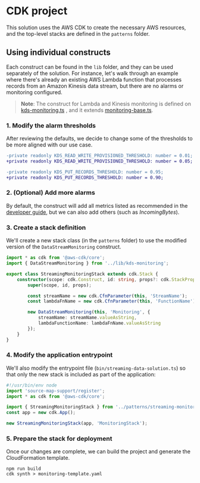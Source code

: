 # CDK project
This solution uses the AWS CDK to create the necessary AWS resources, and the top-level stacks are defined in the `patterns` folder.

## Using individual constructs
Each construct can be found in the `lib` folder, and they can be used separately of the solution. For instance, let's walk through an example where there's already an existing AWS Lambda function that processes records from an Amazon Kinesis data stream, but there are no alarms or monitoring configured.

> **Note**: The construct for Lambda and Kinesis monitoring is defined on [kds-monitoring.ts](lib/kds-monitoring.ts) , and it extends [monitoring-base.ts](lib/monitoring-base.ts).

### 1. Modify the alarm thresholds
After reviewing the defaults, we decide to change some of the thresholds to be more aligned with our use case.

```diff
-private readonly KDS_READ_WRITE_PROVISIONED_THRESHOLD: number = 0.01;
+private readonly KDS_READ_WRITE_PROVISIONED_THRESHOLD: number = 0.05;

-private readonly KDS_PUT_RECORDS_THRESHOLD: number = 0.95;
+private readonly KDS_PUT_RECORDS_THRESHOLD: number = 0.90;
```

### 2. (Optional) Add more alarms
By default, the construct will add all metrics listed as recommended in the [developer guide](https://docs.aws.amazon.com/streams/latest/dev/monitoring-with-cloudwatch.html#kinesis-metric-use), but we can also add others (such as _IncomingBytes_).

### 3. Create a stack definition
We'll create a new stack class (in the `patterns` folder) to use the modified version of the `DataStreamMonitoring` construct.

```typescript
import * as cdk from '@aws-cdk/core';
import { DataStreamMonitoring } from '../lib/kds-monitoring';

export class StreamingMonitoringStack extends cdk.Stack {
    constructor(scope: cdk.Construct, id: string, props?: cdk.StackProps) {
        super(scope, id, props);

        const streamName = new cdk.CfnParameter(this, 'StreamName');
        const lambdaFnName = new cdk.CfnParameter(this, 'FunctionName');

        new DataStreamMonitoring(this, 'Monitoring', {
            streamName: streamName.valueAsString,
            lambdaFunctionName: lambdaFnName.valueAsString
        });
    }
}
```

### 4. Modify the application entrypoint
We'll also modify the entrypoint file (`bin/streaming-data-solution.ts`) so that only the new stack is included as part of the application:

```typescript
#!/usr/bin/env node
import 'source-map-support/register';
import * as cdk from '@aws-cdk/core';

import { StreamingMonitoringStack } from '../patterns/streaming-monitoring-stack';
const app = new cdk.App();

new StreamingMonitoringStack(app, 'MonitoringStack');
```

### 5. Prepare the stack for deployment
Once our changes are complete, we can build the project and generate the CloudFormation template.

```
npm run build
cdk synth > monitoring-template.yaml
```
